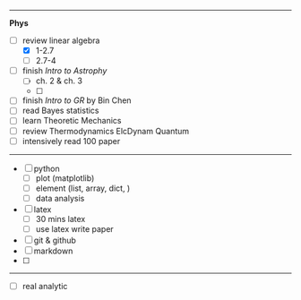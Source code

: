 
---
**Phys**
- [ ] review linear algebra
	- [x] 1-2.7
	- [ ] 2.7-4
- [ ] finish *Intro to Astrophy*
	- [ ] ch. 2 & ch. 3
	- [ ] 
- [ ] finish *Intro to GR* by Bin Chen
- [ ] read Bayes statistics
- [ ] learn Theoretic Mechanics
- [ ] review Thermodynamics ElcDynam Quantum
- [ ] intensively read 100 paper 

---

- [ ] python
	- [ ] plot (matplotlib)
	- [ ] element (list, array, dict, )
	- [ ] data analysis
- [ ] latex
	- [ ] 30 mins latex
	- [ ] use latex write paper
- [ ] git & github
- [ ] markdown
- [ ] 
---

- [ ] real analytic

